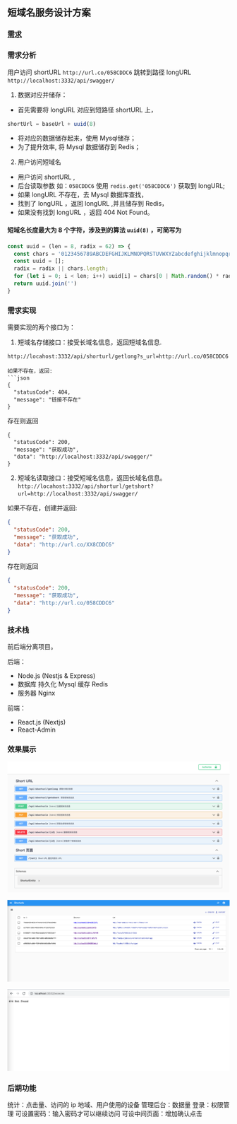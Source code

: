 ## 短域名服务设计方案

### [需求](./README.md)

### 需求分析

用户访问 shortURL `http://url.co/058CDDC6` 跳转到路径  longURL `http://localhost:3332/api/swagger/`

1. 数据对应并储存：

- 首先需要将 longURL 对应到短路径 shortURL 上，
```js
shortUrl = baseUrl + uuid(8)
```
- 将对应的数据储存起来，使用 Mysql储存；
- 为了提升效率, 将 Mysql 数据储存到 Redis；

2. 用户访问短域名
- 用户访问 shortURL , 
- 后台读取参数 如：`058CDDC6` 使用 `redis.get('058CDDC6')` 获取到 longURL;
- 如果 longURL 不存在，去 Mysql 数据库查找，
- 找到了 longURL ，返回 longURL ,并且储存到 Redis，
- 如果没有找到 longURL ，返回 404 Not Found。

#### 短域名长度最大为 8 个字符，涉及到的算法 `uuid(8)` ，可简写为
```js
const uuid = (len = 8, radix = 62) => {
  const chars = '0123456789ABCDEFGHIJKLMNOPQRSTUVWXYZabcdefghijklmnopqrstuvwxyz'.split('');
  const uuid = [];
  radix = radix || chars.length;
  for (let i = 0; i < len; i++) uuid[i] = chars[0 | Math.random() * radix];
  return uuid.join('')
}
```
### 需求实现

需要实现的两个接口为：
1. 短域名存储接口：接受长域名信息，返回短域名信息.
```
http://locahost:3332/api/shorturl/getlong?s_url=http://url.co/058CDDC6

如果不存在，返回:
```json
{
  "statusCode": 404,
  "message": "链接不存在"
}
```
存在则返回
```
{
  "statusCode": 200,
  "message": "获取成功",
  "data": "http://localhost:3332/api/swagger/"
}
```

2. 短域名读取接口：接受短域名信息，返回长域名信息。
`http://locahost:3332/api/shorturl/getshort?url=http://localhost:3332/api/swagger/`

如果不存在，创建并返回:
```json
{
  "statusCode": 200,
  "message": "获取成功",
  "data": "http://url.co/XX8CDDC6"
}
```

存在则返回
```json
{
  "statusCode": 200,
  "message": "获取成功",
  "data": "http://url.co/058CDDC6"
}
```


### 技术栈

前后端分离项目。

后端：
 - Node.js (Nestjs & Express)
 - 数据库
   持久化 Mysql
   缓存 Redis
 - 服务器 Nginx

前端：
  - React.js (Nextjs)
  - React-Admin

### 效果展示

![API 接口](./assets/fullstack_swagger.png)

![后台管理](./assets/fullstack_admin.png)

![404页面](./assets/404.png)

### 后期功能
统计：点击量、访问的 ip 地域、用户使用的设备
管理后台：数据量
登录：权限管理
可设置密码：输入密码才可以继续访问
可设中间页面：增加确认点击
